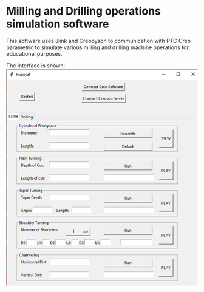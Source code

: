 # Milling and Drilling operations simulation software

This software uses Jlink and Creopyson to communication with PTC Creo parametric to simulate various milling and drilling machine operations for educational purposes.

The interface is shown:
![Interface](interface.png?raw=true "Title")
